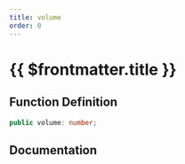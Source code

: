 ```yaml
---
title: volume
order: 0
---
```


# {{ $frontmatter.title }}

## Function Definition

```ts
public volume: number;
```

## Documentation

<!--@include: ./parts/volume.md-->
